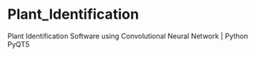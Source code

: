 # Plant_Identification
Plant Identification Software using Convolutional Neural Network | Python  PyQT5
